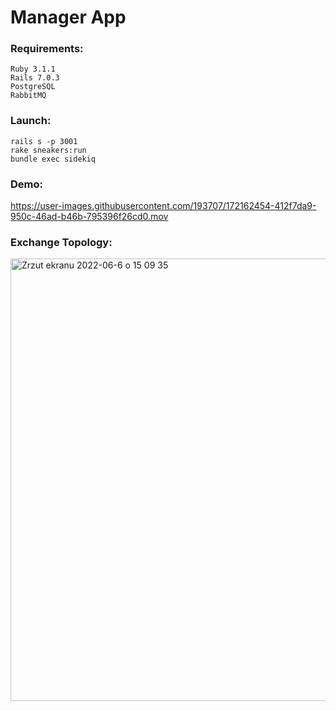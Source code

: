 # Manager App

### Requirements:
```
Ruby 3.1.1
Rails 7.0.3
PostgreSQL
RabbitMQ
```


### Launch:
```
rails s -p 3001
rake sneakers:run
bundle exec sidekiq
```


### Demo:

https://user-images.githubusercontent.com/193707/172162454-412f7da9-950c-46ad-b46b-795396f26cd0.mov

### Exchange Topology:

<img width="708" alt="Zrzut ekranu 2022-06-6 o 15 09 35" src="https://user-images.githubusercontent.com/193707/172167117-7d8d9477-d742-4bc3-a101-64461a36bb9c.png">




